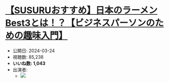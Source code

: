 # [【SUSURUおすすめ】日本のラーメンBest3とは！？【ビジネスパーソンのための趣味入門】](https://www.youtube.com/watch?v=DUn_XNMd4Bc)
-   公開日: 2024-03-24
-   視聴数: 85,238
-   **いいね数: 1,043**
-   出演者: 
    - [![](https://img.youtube.com/vi/DUn_XNMd4Bc/hqdefault.jpg)](https://www.youtube.com/watch?v=DUn_XNMd4Bc)
